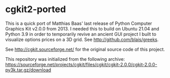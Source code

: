 # cgkit2-ported

This is a quick port of Matthias Baas' last release of Python Computer Graphics
Kit v2.0.0 from 2013. I needed this to build on Ubuntu 21.04 and Python 3.9 in
order to temporarily revive an ancient GUI project I built to visualize options
prices on a 3D grid. See http://github.com/blais/greeks.

See http://cgkit.sourceforge.net/ for the original source code of this project.

This repository was initialized from the following archive:
https://sourceforge.net/projects/cgkit/files/cgkit/cgkit-2.0.0/cgkit-2.0.0-py3k.tar.gz/download

